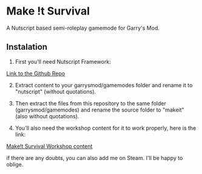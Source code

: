 # Make !t Survival
 A Nutscript based semi-roleplay gamemode for Garry's Mod.

## Instalation

 1. First you'll need Nutscript Framework:

 [Link to the Github Repo](https://github.com/rebel1324/NutScript)
 
 2. Extract content to your garrysmod/gamemodes folder and rename it to "nutscript" (without quotations).
 
 3. Then extract the files from this repository to the same folder (garrysmod/gamemodes) and rename the source folder to "makeit" (also without quotations).
 
 4. You'll also need the workshop content for it to work properly, here is the link:
 
 [Make!t Survival Workshop content](https://steamcommunity.com/sharedfiles/filedetails/?id=2003950696)
 
 
 if there are any doubts, you can also add me on Steam. I'll be happy to oblige.
